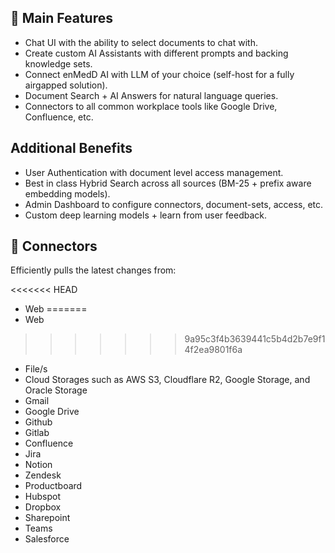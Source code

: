 ## 💃 Main Features

- Chat UI with the ability to select documents to chat with.
- Create custom AI Assistants with different prompts and backing knowledge sets.
- Connect enMedD AI with LLM of your choice (self-host for a fully airgapped solution).
- Document Search + AI Answers for natural language queries.
- Connectors to all common workplace tools like Google Drive, Confluence, etc.

## Additional Benefits

- User Authentication with document level access management.
- Best in class Hybrid Search across all sources (BM-25 + prefix aware embedding models).
- Admin Dashboard to configure connectors, document-sets, access, etc.
- Custom deep learning models + learn from user feedback.

## 🔌 Connectors

Efficiently pulls the latest changes from:

<<<<<<< HEAD
- Web
=======
- Web 
>>>>>>> 9a95c3f4b3639441c5b4d2b7e9f14f2ea9801f6a
- File/s
- Cloud Storages such as AWS S3, Cloudflare R2, Google Storage, and Oracle Storage
- Gmail
- Google Drive
- Github
- Gitlab
- Confluence
- Jira
- Notion
- Zendesk
- Productboard
- Hubspot
- Dropbox
- Sharepoint
- Teams
- Salesforce
